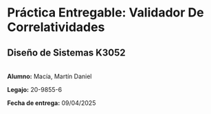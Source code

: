 # Práctica Entregable: Validador De Correlatividades

## Diseño de Sistemas K3052
\
**Alumno:** Macía, Martín Daniel

**Legajo:** 20-9855-6

**Fecha de entrega:** 09/04/2025